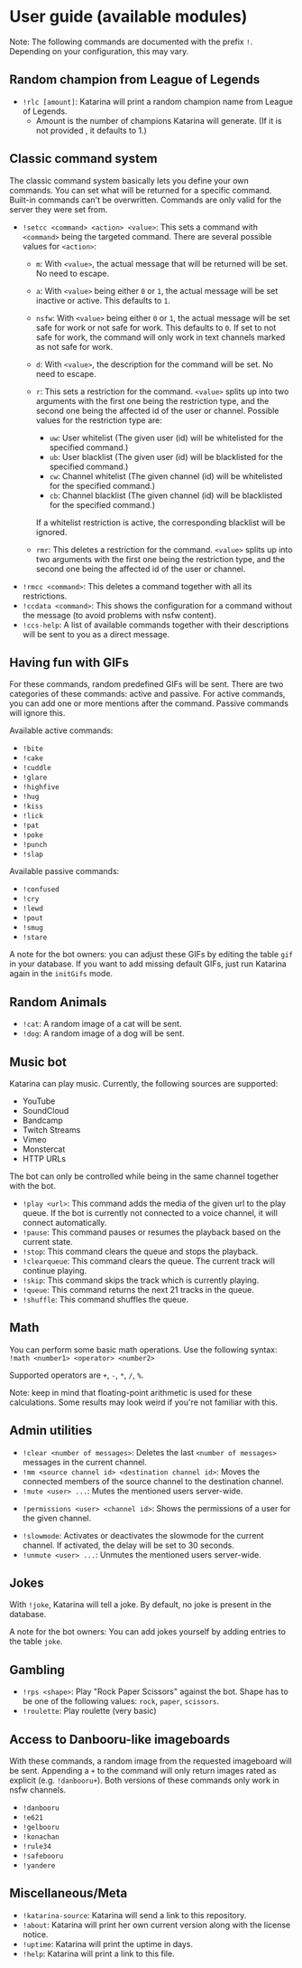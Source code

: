 # User guide (available modules)

Note: The following commands are documented with the prefix `!`. Depending on your configuration, this may vary.

## Random champion from League of Legends
* `!rlc [amount]`: Katarina will print a random champion name from League of Legends.
    + Amount is the number of champions Katarina will generate. (If it is not provided , it defaults to 1.)

## Classic command system

The classic command system basically lets you define your own commands. You can set what will be returned for a specific command. Built-in commands can't be overwritten.
Commands are only valid for the server they were set from.

* `!setcc <command> <action> <value>`: This sets a command with `<command>` being the targeted command. There are several possible values for `<action>`:
    + `m`: With `<value>`, the actual message that will be returned will be set. No need to escape.
    + `a`: With `<value>` being either `0` or `1`, the actual message will be set inactive or active. This defaults to `1`.
    + `nsfw`: With `<value>` being either `0` or `1`, the actual message will be set safe for work or not safe for work. This defaults to `0`. If set to not safe for work, the command will only work in text channels marked as not safe for work.
    + `d`: With `<value>`, the description for the command will be set. No need to escape.
    + `r`: This sets a restriction for the command. `<value>` splits up into two arguments with the first one being the restriction type, and the second one being the affected id of the user or channel. Possible values for the restriction type are:
        - `uw`: User whitelist (The given user (id) will be whitelisted for the specified command.)
        - `ub`: User blacklist (The given user (id) will be blacklisted for the specified command.)
        - `cw`: Channel whitelist (The given channel (id) will be whitelisted for the specified command.)
        - `cb`: Channel blacklist (The given channel (id) will be blacklisted for the specified command.)

      If a whitelist restriction is active, the corresponding blacklist will be ignored.
    + `rmr`: This deletes a restriction for the command. `<value>` splits up into two arguments with the first one being the restriction type, and the second one being the affected id of the user or channel.
* `!rmcc <command>`: This deletes a command together with all its restrictions.
* `!ccdata <command>`: This shows the configuration for a command without the message (to avoid problems with nsfw content).
* `!ccs-help`: A list of available commands together with their descriptions will be sent to you as a direct message.

## Having fun with GIFs

For these commands, random predefined GIFs will be sent.
There are two categories of these commands: active and passive.
For active commands, you can add one or more mentions after the command. Passive commands will ignore this.

Available active commands:
* `!bite`
* `!cake`
* `!cuddle`
* `!glare`
* `!highfive`
* `!hug`
* `!kiss`
* `!lick`
* `!pat`
* `!poke`
* `!punch`
* `!slap`

Available passive commands:
* `!confused`
* `!cry`
* `!lewd`
* `!pout`
* `!smug`
* `!stare`

A note for the bot owners: you can adjust these GIFs by editing the table `gif` in your database.
If you want to add missing default GIFs, just run Katarina again in the `initGifs` mode.

## Random Animals

* `!cat`: A random image of a cat will be sent.
* `!dog`: A random image of a dog will be sent.

## Music bot

Katarina can play music. Currently, the following sources are supported:
* YouTube
* SoundCloud
* Bandcamp
* Twitch Streams
* Vimeo
* Monstercat
* HTTP URLs

The bot can only be controlled while being in the same channel together with the bot.

* `!play <url>`: This command adds the media of the given url to the play queue. If the bot is currently not connected to a voice channel, it will connect automatically.
* `!pause`: This command pauses or resumes the playback based on the current state.
* `!stop`: This command clears the queue and stops the playback.
* `!clearqueue`: This command clears the queue. The current track will continue playing.
* `!skip`: This command skips the track which is currently playing.
* `!queue`: This command returns the next 21 tracks in the queue.
* `!shuffle`: This command shuffles the queue.

## Math

You can perform some basic math operations.
Use the following syntax: `!math <number1> <operator> <number2>`

Supported operators are `+`, `-`, `*`, `/`, `%`.

Note: keep in mind that floating-point arithmetic is used for these calculations. Some results may look weird if you're not familiar with this.

## Admin utilities

* `!clear <number of messages>`: Deletes the last `<number of messages>` messages in the current channel.
* `!mm <source channel id> <destination channel id>`: Moves the connected members of the source channel to the destination channel.
* `!mute <user> ...`: Mutes the mentioned users server-wide.
+ `!permissions <user> <channel id>`: Shows the permissions of a user for the given channel.
* `!slowmode`: Activates or deactivates the slowmode for the current channel. If activated, the delay will be set to 30 seconds.
* `!unmute <user> ...`: Unmutes the mentioned users server-wide.

## Jokes

With `!joke`, Katarina will tell a joke. By default, no joke is present in the database.

A note for the bot owners: You can add jokes yourself by adding entries to the table `joke`.

## Gambling
* `!rps <shape>`: Play "Rock Paper Scissors" against the bot. Shape has to be one of the following values: `rock`, `paper`, `scissors`.
* `!roulette`: Play roulette (very basic)

## Access to Danbooru-like imageboards

With these commands, a random image from the requested imageboard will be sent. Appending a `+` to the command will only return images rated as explicit (e.g. `!danbooru+`).
Both versions of these commands only work in nsfw channels.

* `!danbooru`
* `!e621`
* `!gelbooru`
* `!konachan`
* `!rule34`
* `!safebooru`
* `!yandere`

## Miscellaneous/Meta
* `!katarina-source`: Katarina will send a link to this repository.
* `!about`: Katarina will print her own current version along with the license notice.
* `!uptime`: Katarina will print the uptime in days.
* `!help`: Katarina will print a link to this file.
